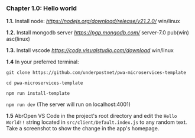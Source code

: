 ### Chapter 1.0: Hello world

**1.1.** Install node: *https://nodejs.org/download/release/v21.2.0/* win/linux

**1.2.** Install mongodb server *https://pgp.mongodb.com/* server-7.0 pub(win) asc(linux)

**1.3.** Install vscode *https://code.visualstudio.com/download* win/linux

**1.4** In your preferred terminal:

`git clone https://github.com/underpostnet/pwa-microservices-template`

`cd pwa-microservices-template`

`npm run install-template`

`npm run dev` (The server will run on localhost:4001)

**1.5** AbrOpen VS Code in the project's root directory and edit the `Hello World!!` string located in `src/client/Default.index.js` to any random text. Take a screenshot to show the change in the app's homepage.
